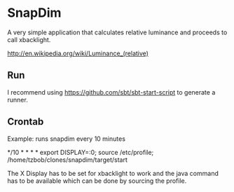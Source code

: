 # SnapDim

A very simple application that calculates relative luminance and proceeds to
call xbacklight.


http://en.wikipedia.org/wiki/Luminance_(relative)

## Run

I recommend using https://github.com/sbt/sbt-start-script to generate a runner.

## Crontab

Example: runs snapdim every 10 minutes

*/10 * * * * export DISPLAY=:0; source /etc/profile; /home/tzbob/clones/snapdim/target/start

The X Display has to be set for xbacklight to work and the java command has to be available which can be done by sourcing the profile.
